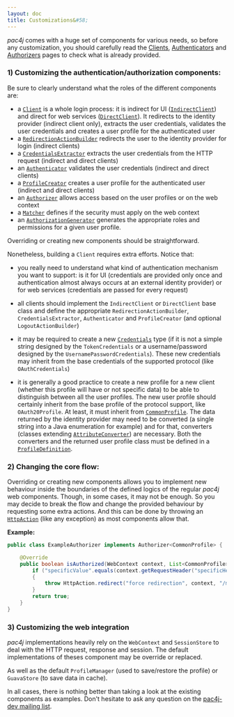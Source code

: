 ```yaml
---
layout: doc
title: Customizations&#58;
---
```


*pac4j* comes with a huge set of components for various needs, so before any customization, you should carefully read the [Clients](clients.html), [Authenticators](authenticators.html) and [Authorizers](authorizers.html) pages to check what is already provided.


### 1) Customizing the authentication/authorization components:

Be sure to clearly understand what the roles of the different components are:

- a [`Client`](https://github.com/pac4j/pac4j/blob/master/pac4j-core/src/main/java/org/pac4j/core/client/Client.java) is a whole login process: it is indirect for UI ([`IndirectClient`](https://github.com/pac4j/pac4j/blob/master/pac4j-core/src/main/java/org/pac4j/core/client/IndirectClient.java)) and direct for web services ([`DirectClient`](https://github.com/pac4j/pac4j/blob/master/pac4j-core/src/main/java/org/pac4j/core/client/DirectClient.java)). It redirects to the identity provider (indirect client only), extracts the user credentials, validates the user credentials and creates a user profile for the authenticated user
- a [`RedirectionActionBuilder`](https://github.com/pac4j/pac4j/blob/master/pac4j-core/src/main/java/org/pac4j/core/redirect/RedirectionActionBuilder.java) redirects the user to the identity provider for login (indirect clients)
- a [`CredentialsExtractor`](https://github.com/pac4j/pac4j/blob/master/pac4j-core/src/main/java/org/pac4j/core/credentials/extractor/CredentialsExtractor.java) extracts the user credentials from the HTTP request (indirect and direct clients)
- an [`Authenticator`](https://github.com/pac4j/pac4j/blob/master/pac4j-core/src/main/java/org/pac4j/core/credentials/authenticator/Authenticator.java) validates the user credentials (indirect and direct clients)
- a [`ProfileCreator`](https://github.com/pac4j/pac4j/blob/master/pac4j-core/src/main/java/org/pac4j/core/profile/creator/ProfileCreator.java) creates a user profile for the authenticated user (indirect and direct clients)
- an [`Authorizer`](https://github.com/pac4j/pac4j/blob/master/pac4j-core/src/main/java/org/pac4j/core/authorization/authorizer/Authorizer.java) allows access based on the user profiles or on the web context
- a [`Matcher`](https://github.com/pac4j/pac4j/blob/master/pac4j-core/src/main/java/org/pac4j/core/matching/Matcher.java) defines if the security must apply on the web context
- an [`AuthorizationGenerator`](https://github.com/pac4j/pac4j/blob/master/pac4j-core/src/main/java/org/pac4j/core/authorization/generator/AuthorizationGenerator.java) generates the appropriate roles and permissions for a given user profile.

Overriding or creating new components should be straightforward.

Nonetheless, building a `Client` requires extra efforts. Notice that:

- you really need to understand what kind of authentication mechanism you want to support: is it for UI (credentials are provided only once and authentication almost always occurs at an external identity provider) or for web services (credentials are passed for every request)

- all clients should implement the `IndirectClient` or `DirectClient` base class and define the appropriate `RedirectionActionBuilder`, `CredentialsExtractor`, `Authenticator` and `ProfileCreator` (and optional `LogoutActionBuilder`)

- it may be required to create a new [`Credentials`](https://github.com/pac4j/pac4j/blob/master/pac4j-core/src/main/java/org/pac4j/core/credentials/Credentials.java) type (if it is not a simple string designed by the `TokenCredentials` or a username/password designed by the `UsernamePasswordCredentials`). These new credentials may inherit from the base credentials of the supported protocol (like `OAuthCredentials`)

- it is generally a good practice to create a new profile for a new client (whether this profile will have or not specific data) to be able to distinguish between all the user profiles.
The new user profile should certainly inherit from the base profile of the protocol support, like `OAuth20Profile`.
At least, it must inherit from [`CommonProfile`](https://github.com/pac4j/pac4j/blob/master/pac4j-core/src/main/java/org/pac4j/core/profile/CommonProfile.java).
The data returned by the identity provider may need to be converted (a single string into a Java enumeration for example) and for that, converters (classes extending [`AttributeConverter`](https://github.com/pac4j/pac4j/blob/master/pac4j-core/src/main/java/org/pac4j/core/profile/converter/AttributeConverter.java)) are necessary. Both the converters and the returned user profile class must be defined in a [`ProfileDefinition`](https://github.com/pac4j/pac4j/blob/master/pac4j-core/src/main/java/org/pac4j/core/profile/definition/ProfileDefinition.java).


### 2) Changing the core flow:

Overriding or creating new components allows you to implement new behaviour inside the boundaries of the defined logics of the regular *pac4j* web components.
Though, in some cases, it may not be enough. So you may decide to break the flow and change the provided behaviour by requesting some extra actions.
And this can be done by throwing an [`HttpAction`](https://github.com/pac4j/pac4j/blob/master/pac4j-core/src/main/java/org/pac4j/core/exception/http/HttpAction.java) (like any exception) as most components allow that.

**Example:**

```java
public class ExampleAuthorizer implements Authorizer<CommonProfile> {

    @Override
    public boolean isAuthorized(WebContext context, List<CommonProfile> profiles) throws HttpAction {
        if ("specificValue".equals(context.getRequestHeader("specificHeader")))
        {
            throw HttpAction.redirect("force redirection", context, "/message.html");
        }
        return true;
    }
}
```

### 3) Customizing the web integration

*pac4j* implementations heavily rely on the `WebContext` and `SessionStore` to deal with the HTTP request, response and session. The default implementations of theses component may be override or replaced.

As well as the default `ProfileManager` (used to save/restore the profile) or `GuavaStore` (to save data in cache).


In all cases, there is nothing better than taking a look at the existing components as examples. Don't hesitate to ask any question on the [pac4j-dev mailing list](https://groups.google.com/forum/?fromgroups#!forum/pac4j-dev).
